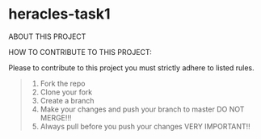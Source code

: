 # heracles-task1

ABOUT THIS PROJECT

HOW TO CONTRIBUTE TO THIS PROJECT:

Please to contribute to this project you must strictly adhere to listed rules.
> 1. Fork the repo 
> 2. Clone your fork
> 3. Create a branch
> 4. Make your changes and push your branch to master DO NOT MERGE!!!
> 5. Always pull before you push your changes VERY IMPORTANT!! 
